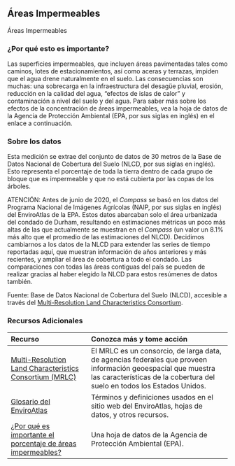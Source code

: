 ## Áreas Impermeables
Áreas Impermeables

### ¿Por qué esto es importante?
Las superficies impermeables, que incluyen áreas pavimentadas tales como caminos, lotes de estacionamientos, así como aceras y terrazas, impiden que el agua drene naturalmente en el suelo. Las consecuencias son muchas: una sobrecarga en la infraestructura del desagüe pluvial, erosión, reducción en la calidad del agua, “efectos de islas de calor” y contaminación a nivel del suelo y del agua. Para saber más sobre los efectos de la concentración de áreas impermeables, vea la hoja de datos de la Agencia de Protección Ambiental (EPA, por sus siglas en inglés) en el enlace a continuación.

### Sobre los datos
Esta medición se extrae del conjunto de datos de 30 metros de la Base de Datos Nacional de Cobertura del Suelo (NLCD, por sus siglas en inglés). Esto representa el porcentaje de toda la tierra dentro de cada grupo de bloque que es impermeable y que no está cubierta por las copas de los árboles.

ATENCIÓN: Antes de junio de 2020, el <i>Compass</i> se basó en los datos del Programa Nacional de Imágenes Agrícolas (NAIP, por sus siglas en inglés) del EnviroAtlas de la EPA. Estos datos abarcaban solo el área urbanizada del condado de Durham, resultando en estimaciones métricas un poco más altas de las que actualmente se muestran en el <i>Compass</i> (un valor un 8.1% más alto que el promedio de las estimaciones del NLCD). Decidimos cambiarnos a los datos de la NLCD para extender las series de tiempo reportadas aquí, que muestran información de años anteriores y más recientes, y ampliar el área de cobertura a todo el condado. Las comparaciones con todas las áreas contiguas del país se pueden de realizar gracias al haber elegido la NLCD para estos resúmenes de datos también.

Fuente: Base de Datos Nacional de Cobertura del Suelo (NLCD), accesible a través del [Multi-Resolution Land Characteristics Consortium](https://www.mrlc.gov/data?f%5B0%5D=category%3Atree%20canopy).

### Recursos Adicionales

|Recurso | Conozca más y tome acción | 
|:--- | :--- | 
|[Multi-Resolution Land Characteristics Consortium (MRLC)](https://www.mrlc.gov/data) | El MRLC es un consorcio, de larga data, de agencias federales que proveen información geoespacial que muestra las características de la cobertura del suelo en todos los Estados Unidos. 
|[Glosario del EnviroAtlas](http://enviroatlas.epa.gov/enviroatlas/glossary/glossary.html) | Términos y definiciones usados en el sitio web del EnviroAtlas, hojas de datos, y otros recursos. 
|[¿Por qué es importante el porcentaje de áreas impermeables?](http://enviroatlas.epa.gov/enviroatlas/DataFactSheets/pdf/ESC/Percentimperviousarea.pdf) | Una hoja de datos de la Agencia de Protección Ambiental (EPA).
